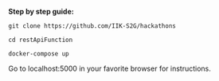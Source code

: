 **Step by step guide:**

```
git clone https://github.com/IIK-S2G/hackathons
```

```
cd restApiFunction
```

```
docker-compose up
```



Go to localhost:5000 in your favorite browser for instructions.


